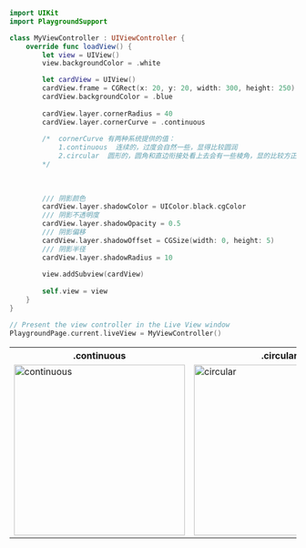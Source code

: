 ``` swift
import UIKit
import PlaygroundSupport

class MyViewController : UIViewController {
    override func loadView() {
        let view = UIView()
        view.backgroundColor = .white

        let cardView = UIView()
        cardView.frame = CGRect(x: 20, y: 20, width: 300, height: 250)
        cardView.backgroundColor = .blue
        
        cardView.layer.cornerRadius = 40
        cardView.layer.cornerCurve = .continuous
        
        /*  cornerCurve 有两种系统提供的值：
            1.continuous  连续的，过度会自然一些，显得比较圆润
            2.circular  圆形的，圆角和直边衔接处看上去会有一些棱角，显的比较方正
        */
        
        
        
        /// 阴影颜色
        cardView.layer.shadowColor = UIColor.black.cgColor
        /// 阴影不透明度
        cardView.layer.shadowOpacity = 0.5
        /// 阴影偏移
        cardView.layer.shadowOffset = CGSize(width: 0, height: 5)
        /// 阴影半径
        cardView.layer.shadowRadius = 10
        
        view.addSubview(cardView)
    
        self.view = view
    }
}

// Present the view controller in the Live View window
PlaygroundPage.current.liveView = MyViewController()

```

<table>
    <tr>
        <th>
            .continuous
        </th>
        <th>
            .circular
        </th>
    </tr>
    <tr>
        <td>
            <img width="300" alt="continuous" src="https://user-images.githubusercontent.com/47806196/193244052-b2cd97e0-b0b3-4d9f-b28e-2cb6ca1436b9.png">
        </td>
            <td><img width="300" alt="circular" src="https://user-images.githubusercontent.com/47806196/193244243-344d2aff-ea97-4c4f-aa84-cfb59dc92cbb.png">
        </td>
    </tr>
</table>
